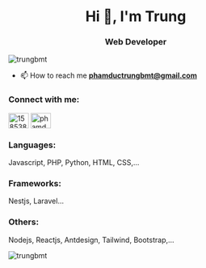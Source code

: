 <h1 align="center">Hi 👋, I'm Trung</h1>
<h3 align="center">Web Developer</h3>

<p align="left"> <img src="https://komarev.com/ghpvc/?username=trungbmt&label=Profile%20views&color=0e75b6&style=flat" alt="trungbmt" /> </p>

- 📫 How to reach me **phamductrungbmt@gmail.com**

<h3 align="left">Connect with me:</h3>
<p align="left">
<a href="https://stackoverflow.com/users/15853857" target="blank"><img align="center" src="https://raw.githubusercontent.com/rahuldkjain/github-profile-readme-generator/master/src/images/icons/Social/stack-overflow.svg" alt="15853857" height="30" width="40" /></a>
<a href="https://fb.com/phamductrungbmt" target="blank"><img align="center" src="https://raw.githubusercontent.com/rahuldkjain/github-profile-readme-generator/master/src/images/icons/Social/facebook.svg" alt="phamductrungbmt" height="30" width="40" /></a>
</p>

<h3 align="left">Languages:</h3>
<p align="left">Javascript, PHP, Python, HTML, CSS,...</p>

<h3 align="left">Frameworks:</h3>
<p align="left">Nestjs, Laravel...</p>

<h3 align="left">Others:</h3>
<p align="left">Nodejs, Reactjs, Antdesign, Tailwind, Bootstrap,...</p>


<p><img align="center" src="https://github-readme-streak-stats.herokuapp.com/?user=trungbmt&" alt="trungbmt" /></p>
